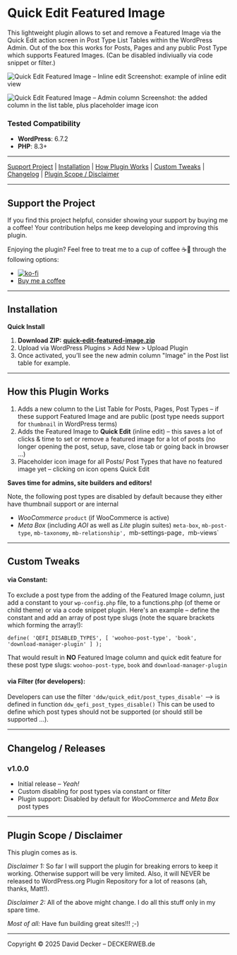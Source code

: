 # Quick Edit Featured Image

This lightweight plugin allows to set and remove a Featured Image via the Quick Edit action screen in Post Type List Tables within the WordPress Admin. Out of the box this works for Posts, Pages and any public Post Type which supports Featured Images. (Can be disabled indiviually via code snippet or filter.)

![Quick Edit Featured Image – Inline edit](https://raw.githubusercontent.com/deckerweb/quick-edit-featured-image/master/assets-github/screenshot-inline-edit.png)
Screenshot: example of inline edit view

![Quick Edit Featured Image – Admin column](https://raw.githubusercontent.com/deckerweb/quick-edit-featured-image/master/assets-github/screenshot-admin-column.png)
Screenshot: the added column in the list table, plus placeholder image icon

### Tested Compatibility
- **WordPress**: 6.7.2
- **PHP**: 8.3+

---

[Support Project](#support-the-project) | [Installation](#installation) | [How Plugin Works](#how-this-plugin-works) | [Custom Tweaks](#custom-tweaks) | [Changelog](#changelog--releases) | [Plugin Scope / Disclaimer](#plugin-scope--disclaimer)

---

## Support the Project

If you find this project helpful, consider showing your support by buying me a coffee! Your contribution helps me keep developing and improving this plugin.

Enjoying the plugin? Feel free to treat me to a cup of coffee ☕🙂 through the following options:

- [![ko-fi](https://ko-fi.com/img/githubbutton_sm.svg)](https://ko-fi.com/W7W81BNTZE)
- [Buy me a coffee](https://buymeacoffee.com/daveshine)

---

## Installation

**Quick Install**
1. **Download ZIP:** [**quick-edit-featured-image.zip**](https://github.com/deckerweb/quick-edit-featured-image/releases/latest/download/quick-edit-featured-image.zip)
2. Upload via WordPress Plugins > Add New > Upload Plugin
3. Once activated, you’ll see the new admin column "Image" in the Post list table for example.

---

## How this Plugin Works

1. Adds a new column to the List Table for Posts, Pages, Post Types – if these support Featured Image and are public (post type needs support for `thumbnail` in WordPress terms)
2. Adds the Featured Image to **Quick Edit** (inline edit) – this saves a lot of clicks & time to set or remove a featured image for a lot of posts (no longer opening the post, setup, save, close tab or going back in browser ...)
3. Placeholder icon image for all Posts/ Post Types that have no featured image yet – clicking on icon opens Quick Edit

**Saves time for admins, site builders and editors!**

Note, the following post types are disabled by default because they either have thumbnail support or are internal
* _WooCommerce_ `product` (if WooCommerce is active)
* _Meta Box_ (including _AOI_ as well as _Lite_ plugin suites)  `meta-box`, `mb-post-type`, `mb-taxonomy`, `mb-relationship', `mb-settings-page`, `mb-views`

---

## Custom Tweaks

#### via Constant:

To exclude a post type from the adding of the Featured Image column, just add a constant to your `wp-config.php` file, to a functions.php (of theme or child theme) or via a code snippet plugin. Here's an example – define the constant and add an array of post type slugs (note the square brackets which forming the array!):
```
define( 'QEFI_DISABLED_TYPES', [ 'woohoo-post-type', 'book', 'download-manager-plugin' ] );
```

That would result in **NO** Featured Image column and quick edit feature for these post type slugs: `woohoo-post-type`, `book` and `download-manager-plugin`


#### via Filter (for developers):

Developers can use the filter `'ddw/quick_edit/post_types_disable'` --> is defined in function `ddw_qefi_post_types_disable()`
This can be used to define which post types should not be supported (or should still be supported ...).

---

## Changelog / Releases

### v1.0.0
* Initial release – _Yeah!_
* Custom disabling for post types via constant or filter
* Plugin support: Disabled by default for _WooCommerce_ and _Meta Box_ post types

---

## Plugin Scope / Disclaimer

This plugin comes as is.

_Disclaimer 1:_ So far I will support the plugin for breaking errors to keep it working. Otherwise support will be very limited. Also, it will NEVER be released to WordPress.org Plugin Repository for a lot of reasons (ah, thanks, Matt!).

_Disclaimer 2:_ All of the above might change. I do all this stuff only in my spare time.

_Most of all:_ Have fun building great sites!!! ;-)

---

Copyright © 2025 David Decker – DECKERWEB.de